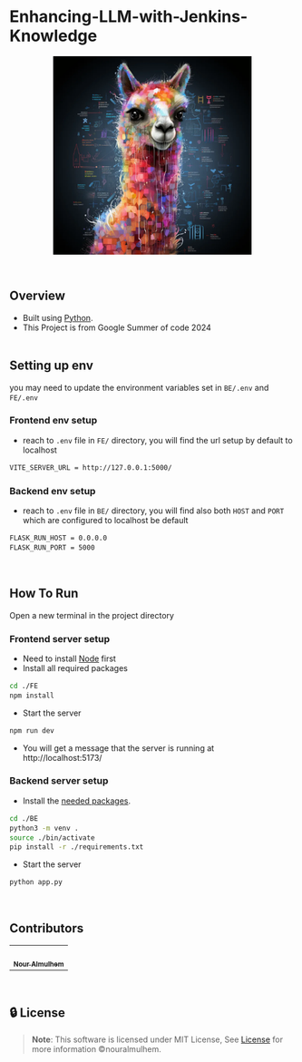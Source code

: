 # Enhancing-LLM-with-Jenkins-Knowledge

<div align="center">
   <img align="center" height='350px' src="images/llama2.webp" alt="logo">
   <br>


</div>

<p align="center">
    <br>
</p>

<!-- <hr style="background-color: #4b4c60"></hr> -->


## Overview

<ul>
<li> Built using <a href="https://docs.python.org/3/">Python</a>.</li>
<li> This Project is from Google Summer of code 2024</li>

<br>

</ul>
</li>
</ul>

<!-- <hr style="background-color: #4b4c60"></hr> -->

<a id = "Env"></a>

## Setting up env

you may need to update the environment variables set in `BE/.env` and `FE/.env`

### Frontend env setup

- reach to `.env` file in `FE/` directory, you will find the url setup by default to localhost 

```sh
VITE_SERVER_URL = http://127.0.0.1:5000/
```

### Backend env setup

- reach to `.env` file in `BE/` directory, you will find also both  `HOST` and `PORT` which are configured to localhost be default

```sh
FLASK_RUN_HOST = 0.0.0.0
FLASK_RUN_PORT = 5000
```

<br/>
<!-- <hr style="background-color: #4b4c60"></hr> -->
<a id ="How To Run"></a>


## How To Run

Open a new terminal in the project directory

### Frontend server setup

- Need to install [Node](https://nodejs.org/en/download/package-manager) first
- Install all required packages

```sh
cd ./FE
npm install
```
- Start the server

```sh
npm run dev
```
- You will get a message that the server is running at http://localhost:5173/

### Backend server setup

- Install the <a href="https://github.com/nouralmulhem/Enhancing-LLM-with-Jenkins-Knowledge/tree/main/BE/requirements.txt">needed packages</a>.</li>

```sh
cd ./BE
python3 -m venv .
source ./bin/activate
pip install -r ./requirements.txt
```

- Start the server

```sh
python app.py
```

<br/>
<!-- <hr style="background-color: #4b4c60"></hr> -->
<a id ="Contributors"></a>


## Contributors

<table >
  <tr>
    <td align="center"><a href="https://github.com/nouralmulhem"><img src="https://avatars.githubusercontent.com/u/76218033?v=4" width="150;" alt=""/><br /><sub><b>Nour Almulhem</b></sub></a><br /></td>
  </tr>
</table>

<br/>
<a id ="License"></a>

## 🔒 License

> **Note**: This software is licensed under MIT License, See [License](https://github.com/nouralmulhem/Enhancing-LLM-with-Jenkins-Knowledge/blob/main/LICENSE) for more information ©nouralmulhem.
